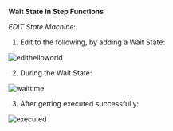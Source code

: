 **Wait State in Step Functions**

_EDIT State Machine_:

1. Edit to the following, by adding a Wait State:

![edithelloworld](https://user-images.githubusercontent.com/26769575/99150338-d20ffb00-26b9-11eb-8f21-4454c22998f9.JPG)

2. During the Wait State:

![waittime](https://user-images.githubusercontent.com/26769575/99150478-de488800-26ba-11eb-990e-e7f3cacfb553.JPG)

3. After getting executed successfully:

![executed](https://user-images.githubusercontent.com/26769575/99150590-b0177800-26bb-11eb-8ec1-0f66398ca2c3.JPG)
